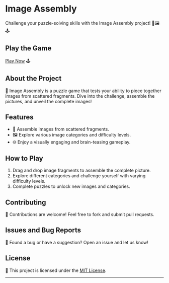 # Image Assembly

Challenge your puzzle-solving skills with the Image Assembly project! 🧩🖼️🕹️

## Play the Game

[Play Now](https://aryan0-1maurya.github.io/image-assembly/) 🕹️

## About the Project

📜 Image Assembly is a puzzle game that tests your ability to piece together images from scattered fragments. Dive into the challenge, assemble the pictures, and unveil the complete images!

## Features

- 🧩 Assemble images from scattered fragments.
- 🖼️ Explore various image categories and difficulty levels.
- 🌐 Enjoy a visually engaging and brain-teasing gameplay.

## How to Play

1. Drag and drop image fragments to assemble the complete picture.
2. Explore different categories and challenge yourself with varying difficulty levels.
3. Complete puzzles to unlock new images and categories.

## Contributing

🤝 Contributions are welcome! Feel free to fork and submit pull requests.

## Issues and Bug Reports

🐛 Found a bug or have a suggestion? Open an issue and let us know!

## License

📄 This project is licensed under the [MIT License](LICENSE).

---
